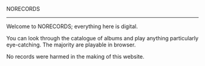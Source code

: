 NORECORDS

---

Welcome to NORECORDS; everything here is digital.

You can look through the catalogue of albums and play anything particularly eye-catching.  The majority are playable in browser.

No records were harmed in the making of this website.
